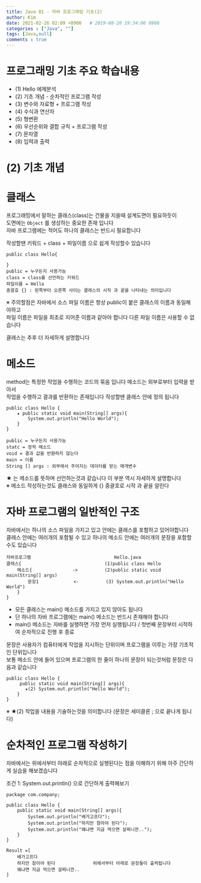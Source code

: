 ```yaml
---
title: Java 01 - 자바 프로그래밍 기초(2)
author: Kim
date: 2021-02-26 02:09 +0900   # 2019-08-20 19:34:00 0900
categories : ["Java", ""]
tags: [Java,null]
comments : true
---
```


# 프로그래밍 기초 주요 학습내용

* (1) Hello 에제분석
* (2) 기초 개념 - 순차적인 프로그램 작성
* (3) 변수와 자료형 + 프로그램 작성
* (4) 수식과 연산자
* (5) 형변환
* (6) 우선순위와 결합 규칙 + 프로그램 작성
* (7) 문자열
* (8) 입력과 출력


# (2) 기초 개념

# 클래스

프로그래밍에서 말하는 클래스(class)는 건물을 지을때 설계도면이 필요하듯이<br>
도면에는 ``` Object ``` 를 생성하는 중요한 존재 입니다<br>
자바 프로그램에는 적어도 하나의 클래스는 반드시 필요합니다<br>

작성할땐 키워드 + class + 파일이름 으로 쉽게 작성할수 있습니다
```
public class Hello{

}
public = 누구든지 사용가능
class = class를 선언하는 키워드
파일이름 = Hello
중괄호 {} : 왼쪽부터 오른쪽 사이는 클래스의 시작 과 끝을 나타내는 의미입니다
```

※ 주의할점은 자바에서 소스 파일 이름은 항상 public이 붙은 클래스의 이름과 동일해야하고<br>
  파일 이름은 파일을 최초로 지어준 이름과 같아야 합니다 다른 파일 이름은 사용할 수 없습니다

클래스는 추후 더 자세하게 설명합니다

# 메소드

method는 특정한 작업을 수행하는 코드의 묶음 입니다 메소드는 외부로부터 입력을 받아서<br>
작업을 수행하고 결과를 반환하는 존재입니다 작성할땐 클래스 안에 정의 됩니다<br>

```
public class Hello {
    ★ public static void main(String[] args){
        System.out.println("Hello World");
    }
}

public = 누구든지 사용가능
statc = 정적 메소드
void = 결과 값을 반환하지 않는다
main = 이름
String [] args : 외부에서 주어지는 데이터를 받는 매개변수

```
★ 는 메소드를 뜻하며 선언하는것과 같습니다 이 부분 역시 자세하게 설명합니다<br>
※ 메소드 작성하는것도 클래스와 동일하게 {} 중괄호로 시작 과 끝을 알린다

# 자바 프로그램의 일반적인 구조

자바에서는 하나의 소스 파일을 가지고 있고 안에는 클래스를 포함하고 있어야합니다<br>
클래스 안에는 여러개의 포함될 수 있고 하나의 메소드 안에는 여러개의 문장을 포함할수도 있습니다<br>

```
자바프로그램                               Hello.java
클래스{                               (1)public class Hello   
    메소드{               ->          (2)public static void main(String[] args)   
        문장1             <-          (3) System.out.println("Hello World")
    }
}                            
```

* 모든 클래스는 main() 메소드를 가지고 있지 않아도 됩니다
* 단 하나의 자바 프로그램에는 main() 메소드는 반드시 존재해야 합니다
* main() 메소드는 자바를 실행하면 가장 먼저 실행됩니다 / 첫번째 문장부터 시작하여 순차적으로 진행 후 종료<br>

문장은 사용자가 컴퓨터에게 작업을 지시하는 단위이며 프로그램을 이루는 가장 기초적인 단위입니다<br>
보통 메소드 안에 들어 있으며 프로그램의 한 줄이 하나의 문장이 되는것처럼 문장은 다음과 같습니다<br>

```
public class Hello {
     public static void main(String[] args){
       ★(2) System.out.println("Hello World");
    }
}
```

※ ★(2) 작업을 내용을 기술하는것을 의미합니다 (문장은 세미클론 ; 으로 끝나게 됩니다)

# 순차적인 프로그램 작성하기

자바에서는 위에서부터 아래로 순차적으로 실행된다는 점을 이해하기 위해 아주 간단하게 실습을 해보겠습니다<br> 

조건 1: System.out.println() 으로 간단하게 출력해보기

```
package com.company;

public class Hello {
    public static void main(String[] args){
        System.out.println("배가고프다");
        System.out.println("하지만 참아야 된다");
        System.out.println("왜냐면 지금 먹으면 살찌니깐..");
    }
}

Result =[
    배가고프다 
    하지만 참아야 된다              위에서부터 아래로 문장들이 출력됩니다
    왜냐면 지금 먹으면 살찌니깐..
]

```